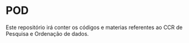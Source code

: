 # POD

 Este repositório irá conter os códigos e materias referentes ao CCR de Pesquisa e Ordenação de dados. 
